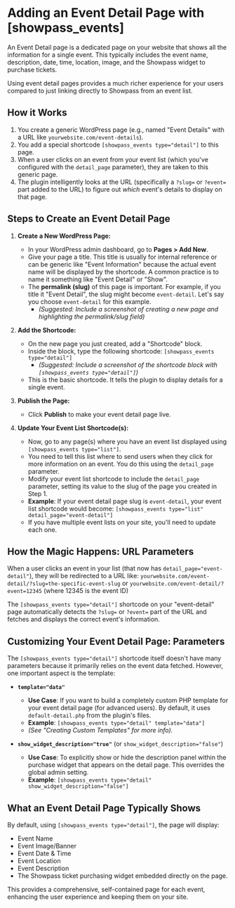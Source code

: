 # Adding an Event Detail Page with [showpass_events]

An Event Detail page is a dedicated page on your website that shows all the information for a single event. This typically includes the event name, description, date, time, location, image, and the Showpass widget to purchase tickets.

Using event detail pages provides a much richer experience for your users compared to just linking directly to Showpass from an event list.

## How it Works

1.  You create a generic WordPress page (e.g., named "Event Details" with a URL like `yourwebsite.com/event-details`).
2.  You add a special shortcode `[showpass_events type="detail"]` to this page.
3.  When a user clicks on an event from your event list (which you've configured with the `detail_page` parameter), they are taken to this generic page.
4.  The plugin intelligently looks at the URL (specifically a `?slug=` or `?event=` part added to the URL) to figure out _which_ event's details to display on that page.

## Steps to Create an Event Detail Page

1.  **Create a New WordPress Page:**

    - In your WordPress admin dashboard, go to **Pages > Add New**.
    - Give your page a title. This title is usually for internal reference or can be generic like "Event Information" because the actual event name will be displayed by the shortcode. A common practice is to name it something like "Event Detail" or "Show".
    - The **permalink (slug)** of this page is important. For example, if you title it "Event Detail", the slug might become `event-detail`. Let's say you choose `event-detail` for this example.
      - _(Suggested: Include a screenshot of creating a new page and highlighting the permalink/slug field)_

2.  **Add the Shortcode:**

    - On the new page you just created, add a "Shortcode" block.
    - Inside the block, type the following shortcode:
      `[showpass_events type="detail"]`
      - _(Suggested: Include a screenshot of the shortcode block with `[showpass_events type="detail"]`)_
    - This is the basic shortcode. It tells the plugin to display details for a single event.

3.  **Publish the Page:**

    - Click **Publish** to make your event detail page live.

4.  **Update Your Event List Shortcode(s):**
    - Now, go to any page(s) where you have an event list displayed using `[showpass_events type="list"]`.
    - You need to tell this list where to send users when they click for more information on an event. You do this using the `detail_page` parameter.
    - Modify your event list shortcode to include the `detail_page` parameter, setting its value to the slug of the page you created in Step 1.
    - **Example**: If your event detail page slug is `event-detail`, your event list shortcode would become:
      `[showpass_events type="list" detail_page="event-detail"]`
    - If you have multiple event lists on your site, you'll need to update each one.

## How the Magic Happens: URL Parameters

When a user clicks an event in your list (that now has `detail_page="event-detail"`), they will be redirected to a URL like:
`yourwebsite.com/event-detail/?slug=the-specific-event-slug`
or
`yourwebsite.com/event-detail/?event=12345` (where 12345 is the event ID)

The `[showpass_events type="detail"]` shortcode on your "event-detail" page automatically detects the `?slug=` or `?event=` part of the URL and fetches and displays the correct event's information.

## Customizing Your Event Detail Page: Parameters

The `[showpass_events type="detail"]` shortcode itself doesn't have many parameters because it primarily relies on the event data fetched. However, one important aspect is the template:

- **`template="data"`**

  - **Use Case**: If you want to build a completely custom PHP template for your event detail page (for advanced users). By default, it uses `default-detail.php` from the plugin's files.
  - **Example**: `[showpass_events type="detail" template="data"]`
  - _(See "Creating Custom Templates" for more info)._

- **`show_widget_description="true"`** (or `show_widget_description="false"`)
  - **Use Case**: To explicitly show or hide the description panel within the purchase widget that appears on the detail page. This overrides the global admin setting.
  - **Example**: `[showpass_events type="detail" show_widget_description="false"]`

## What an Event Detail Page Typically Shows

By default, using `[showpass_events type="detail"]`, the page will display:

- Event Name
- Event Image/Banner
- Event Date & Time
- Event Location
- Event Description
- The Showpass ticket purchasing widget embedded directly on the page.

This provides a comprehensive, self-contained page for each event, enhancing the user experience and keeping them on your site.
